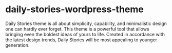 # daily-stories-wordpress-theme
Daily Stories theme is all about simplicity, capability, and minimalistic design one can hardly ever forget. This theme is a powerful tool that allows bringing even the boldest ideas of yours to life. Created in accordance with the latest design trends, Daily Stories will be most appealing to younger generation.
